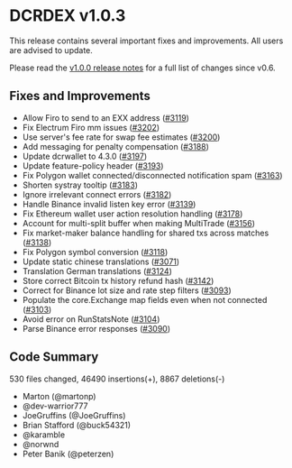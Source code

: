 # DCRDEX v1.0.3

This release contains several important fixes and improvements.  All users are advised to update.

Please read the [v1.0.0 release notes](https://github.com/decred/dcrdex/releases/tag/v1.0.0) for a full list of changes since v0.6.

## Fixes and Improvements

- Allow Firo to send to an EXX address ([#3119](https://github.com/decred/dcrdex/pull/3119))
- Fix Electrum Firo mm issues ([#3202](https://github.com/decred/dcrdex/pull/3202))
- Use server's fee rate for swap fee estimates ([#3200](https://github.com/decred/dcrdex/pull/3200))
- Add messaging for penalty compensation ([#3188](https://github.com/decred/dcrdex/pull/3188))
- Update dcrwallet to 4.3.0 ([#3197](https://github.com/decred/dcrdex/pull/3197))
- Update feature-policy header ([#3193](https://github.com/decred/dcrdex/pull/3193))
- Fix Polygon wallet connected/disconnected notification spam ([#3163](https://github.com/decred/dcrdex/pull/3163))
- Shorten systray tooltip ([#3183](https://github.com/decred/dcrdex/pull/3183))
- Ignore irrelevant connect errors ([#3182](https://github.com/decred/dcrdex/pull/3182))
- Handle Binance invalid listen key error ([#3139](https://github.com/decred/dcrdex/pull/3139))
- Fix Ethereum wallet user action resolution handling ([#3178](https://github.com/decred/dcrdex/pull/3178))
- Account for multi-split buffer when making MultiTrade ([#3156](https://github.com/decred/dcrdex/pull/3156))
- Fix market-maker balance handling for shared txs across matches ([#3138](https://github.com/decred/dcrdex/pull/3138))
- Fix Polygon symbol conversion ([#3118](https://github.com/decred/dcrdex/pull/3118))
- Update static chinese translations ([#3071](https://github.com/decred/dcrdex/pull/3071))
- Translation German translations ([#3124](https://github.com/decred/dcrdex/pull/3124))
- Store correct Bitcoin tx history refund hash ([#3142](https://github.com/decred/dcrdex/pull/3142))
- Correct for Binance lot size and rate step filters ([#3093](https://github.com/decred/dcrdex/pull/3093))
- Populate the core.Exchange map fields even when not connected ([#3103](https://github.com/decred/dcrdex/pull/3103))
- Avoid error on RunStatsNote ([#3104](https://github.com/decred/dcrdex/pull/3104))
- Parse Binance error responses ([#3090](https://github.com/decred/dcrdex/pull/3090))

## Code Summary

530 files changed, 46490 insertions(+), 8867 deletions(-)

- Marton (@martonp)
- @dev-warrior777
- JoeGruffins (@JoeGruffins)
- Brian Stafford (@buck54321)
- @karamble
- @norwnd
- Peter Banik (@peterzen)